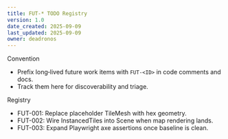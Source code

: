 ```yaml
---
title: FUT-* TODO Registry
version: 1.0
date_created: 2025-09-09
last_updated: 2025-09-09
owner: deadronos
---
```


Convention

- Prefix long‑lived future work items with `FUT-<ID>` in code comments and docs.
- Track them here for discoverability and triage.

Registry

- FUT-001: Replace placeholder TileMesh with hex geometry.
- FUT-002: Wire InstancedTiles into Scene when map rendering lands.
- FUT-003: Expand Playwright axe assertions once baseline is clean.
